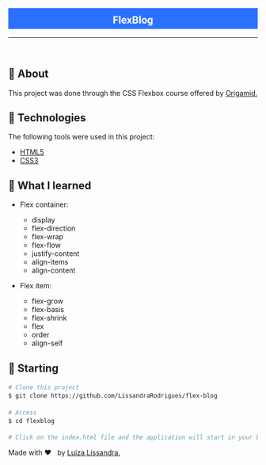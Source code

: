 <div align = "center" id = "top"> 
	
  <img src = "https://github.com/LissandraRodrigues/flex-blog/blob/master/FlexBlog.png" alt = "FlexBlog" />

</div>

<hr> 

<br>

## :dart: About ##

This project was done through the CSS Flexbox course offered by <a href = "https://www.origamid.com/"> Origamid. </a>

## :rocket: Technologies ##

The following tools were used in this project:

- [HTML5](https://developer.mozilla.org/en-US/docs/Web/Guide/HTML/HTML5)
- [CSS3](https://devdocs.io/css/)

## :pencil: What I learned ##

- Flex container: 

	- display
	- flex-direction
	- flex-wrap
	- flex-flow
	- justify-content
	- align-items
	- align-content
	
- Flex item:

	- flex-grow
	- flex-basis
	- flex-shrink
	- flex
	- order
	- align-self

## :checkered_flag: Starting ##

```bash
# Clone this project
$ git clone https://github.com/LissandraRodrigues/flex-blog

# Access
$ cd flexblog

# Click on the index.html file and the application will start in your browser.
```

Made with :heart: &nbsp; by <a href = "https://www.linkedin.com/in/luiza-lissandra" target = "_parent"> Luiza Lissandra. </a>
